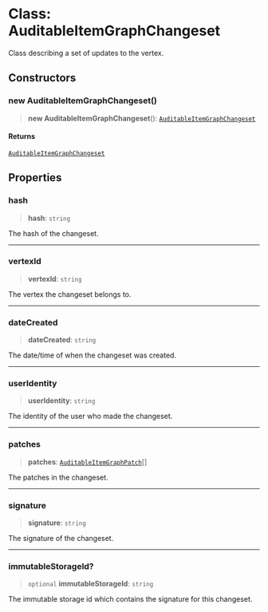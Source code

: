 # Class: AuditableItemGraphChangeset

Class describing a set of updates to the vertex.

## Constructors

### new AuditableItemGraphChangeset()

> **new AuditableItemGraphChangeset**(): [`AuditableItemGraphChangeset`](AuditableItemGraphChangeset.md)

#### Returns

[`AuditableItemGraphChangeset`](AuditableItemGraphChangeset.md)

## Properties

### hash

> **hash**: `string`

The hash of the changeset.

***

### vertexId

> **vertexId**: `string`

The vertex the changeset belongs to.

***

### dateCreated

> **dateCreated**: `string`

The date/time of when the changeset was created.

***

### userIdentity

> **userIdentity**: `string`

The identity of the user who made the changeset.

***

### patches

> **patches**: [`AuditableItemGraphPatch`](AuditableItemGraphPatch.md)[]

The patches in the changeset.

***

### signature

> **signature**: `string`

The signature of the changeset.

***

### immutableStorageId?

> `optional` **immutableStorageId**: `string`

The immutable storage id which contains the signature for this changeset.
